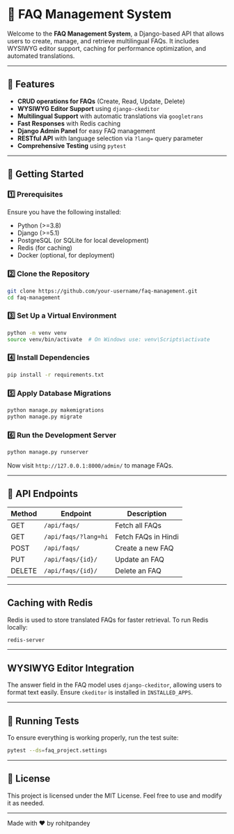 # 📘 FAQ Management System

Welcome to the **FAQ Management System**, a Django-based API that allows users to create, manage, and retrieve multilingual FAQs. It includes WYSIWYG editor support, caching for performance optimization, and automated translations.

---

## 🌟 Features

- **CRUD operations for FAQs** (Create, Read, Update, Delete)
- **WYSIWYG Editor Support** using `django-ckeditor`
- **Multilingual Support** with automatic translations via `googletrans`
- **Fast Responses** with Redis caching
- **Django Admin Panel** for easy FAQ management
- **RESTful API** with language selection via `?lang=` query parameter
- **Comprehensive Testing** using `pytest`

---

## 🚀 Getting Started

### 1️⃣ Prerequisites
Ensure you have the following installed:
- Python (>=3.8)
- Django (>=5.1)
- PostgreSQL (or SQLite for local development)
- Redis (for caching)
- Docker (optional, for deployment)

### 2️⃣ Clone the Repository
```bash
git clone https://github.com/your-username/faq-management.git
cd faq-management
```

### 3️⃣ Set Up a Virtual Environment
```bash
python -m venv venv
source venv/bin/activate  # On Windows use: venv\Scripts\activate
```

### 4️⃣ Install Dependencies
```bash
pip install -r requirements.txt
```

### 5️⃣ Apply Database Migrations
```bash
python manage.py makemigrations
python manage.py migrate
```

### 6️⃣ Run the Development Server
```bash
python manage.py runserver
```
Now visit `http://127.0.0.1:8000/admin/` to manage FAQs.

---

## 📌 API Endpoints

| Method | Endpoint        | Description |
|--------|----------------|-------------|
| GET    | `/api/faqs/`   | Fetch all FAQs |
| GET    | `/api/faqs/?lang=hi` | Fetch FAQs in Hindi |
| POST   | `/api/faqs/`   | Create a new FAQ |
| PUT    | `/api/faqs/{id}/` | Update an FAQ |
| DELETE | `/api/faqs/{id}/` | Delete an FAQ |



---

##  Caching with Redis
Redis is used to store translated FAQs for faster retrieval. To run Redis locally:
```bash
redis-server
```

---

##  WYSIWYG Editor Integration
The answer field in the FAQ model uses `django-ckeditor`, allowing users to format text easily. Ensure `ckeditor` is installed in `INSTALLED_APPS`.

---

## 🧪 Running Tests
To ensure everything is working properly, run the test suite:
```bash
pytest --ds=faq_project.settings
```

---



## 📜 License
This project is licensed under the MIT License. Feel free to use and modify it as needed.

---

Made with ❤️ by rohitpandey

